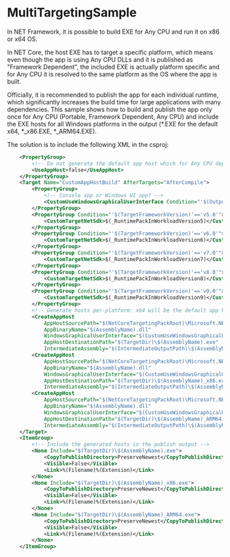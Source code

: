 # MultiTargetingSample
In NET Framework, it is possible to build EXE for Any CPU and run it on x86 or x64 OS.

In NET Core, the host EXE has to target a specific platform, which means even though the app is using Any CPU DLLs and it is published as "Framework Dependent", the included EXE is actually platform specific and for Any CPU it is resolved to the same platform as the OS where the app is built. 

Officially, it is recommended to publish the app for each individual runtime, which significantly increases the build time for large applications with many dependencies. This sample shows how to build and publish the app only once for Any CPU (Portable, Framework Dependent, Any CPU) and include the EXE hosts for all Windows platforms in the output (*.EXE for the default x64, *_x86.EXE, *_ARM64.EXE).

The solution is to include the following XML in the csproj:
```xml
    <PropertyGroup>
		<!-- Do not generate the default app host which for Any CPU depends upon the OS where we build - x64 for x64 OS, ARM64 for ARM64 OS -->
		<UseAppHost>false</UseAppHost>
	</PropertyGroup>
	<Target Name="CustomAppHostBuild" AfterTargets="AfterCompile">
		<PropertyGroup>
			<!-- Console app or Windows UI app? -->
			<CustomUseWindowsGraphicalUserInterface Condition="'$(OutputType)'=='WinExe'">true</CustomUseWindowsGraphicalUserInterface>
		</PropertyGroup>
		<PropertyGroup Condition="'$(TargetFrameworkVersion)'=='v5.0'">
			<CustomTargetNetSdk>$(_RuntimePackInWorkloadVersion5)</CustomTargetNetSdk>
		</PropertyGroup>
		<PropertyGroup Condition="'$(TargetFrameworkVersion)'=='v6.0'">
			<CustomTargetNetSdk>$(_RuntimePackInWorkloadVersion6)</CustomTargetNetSdk>
		</PropertyGroup>
		<PropertyGroup Condition="'$(TargetFrameworkVersion)'=='v7.0'">
			<CustomTargetNetSdk>$(_RuntimePackInWorkloadVersion7)</CustomTargetNetSdk>
		</PropertyGroup>
		<PropertyGroup Condition="'$(TargetFrameworkVersion)'=='v8.0'">
			<CustomTargetNetSdk>$(_RuntimePackInWorkloadVersion8)</CustomTargetNetSdk>
		</PropertyGroup>
		<PropertyGroup Condition="'$(TargetFrameworkVersion)'=='v9.0'">
			<CustomTargetNetSdk>$(_RuntimePackInWorkloadVersion9)</CustomTargetNetSdk>
		</PropertyGroup>
		<!-- Generate hosts per-platform: x64 will be the default app host no matter the OS where we build -->
		<CreateAppHost 
			AppHostSourcePath="$(NetCoreTargetingPackRoot)\Microsoft.NETCore.App.Host.win-x64\$(CustomTargetNetSdk)\runtimes\win-x64\native\apphost.exe" 
			AppBinaryName="$(AssemblyName).dll"
			WindowsGraphicalUserInterface="$(CustomUseWindowsGraphicalUserInterface)"
			AppHostDestinationPath="$(TargetDir)\$(AssemblyName).exe" 
			IntermediateAssembly="$(IntermediateOutputPath)\$(AssemblyName).dll" />
		<CreateAppHost 
			AppHostSourcePath="$(NetCoreTargetingPackRoot)\Microsoft.NETCore.App.Host.win-x86\$(CustomTargetNetSdk)\runtimes\win-x86\native\apphost.exe" 
			AppBinaryName="$(AssemblyName).dll" 
			WindowsGraphicalUserInterface="$(CustomUseWindowsGraphicalUserInterface)" 
			AppHostDestinationPath="$(TargetDir)\$(AssemblyName)_x86.exe" 
			IntermediateAssembly="$(IntermediateOutputPath)\$(AssemblyName).dll" />
		<CreateAppHost 
			AppHostSourcePath="$(NetCoreTargetingPackRoot)\Microsoft.NETCore.App.Host.win-arm64\$(CustomTargetNetSdk)\runtimes\win-arm64\native\apphost.exe" 
			AppBinaryName="$(AssemblyName).dll" 
			WindowsGraphicalUserInterface="$(CustomUseWindowsGraphicalUserInterface)" 
			AppHostDestinationPath="$(TargetDir)\$(AssemblyName)_ARM64.exe" 
			IntermediateAssembly="$(IntermediateOutputPath)\$(AssemblyName).dll" />
	</Target>
	<ItemGroup>
		<!-- Include the generated hosts in the publish output -->
		<None Include="$(TargetDir)\$(AssemblyName).exe">
			<CopyToPublishDirectory>PreserveNewest</CopyToPublishDirectory>
			<Visible>False</Visible>
			<Link>%(Filename)%(Extension)</Link>
		</None>
		<None Include="$(TargetDir)\$(AssemblyName)_x86.exe">
			<CopyToPublishDirectory>PreserveNewest</CopyToPublishDirectory>
			<Visible>False</Visible>
			<Link>%(Filename)%(Extension)</Link>
		</None>
		<None Include="$(TargetDir)\$(AssemblyName)_ARM64.exe">
			<CopyToPublishDirectory>PreserveNewest</CopyToPublishDirectory>
			<Visible>False</Visible>
			<Link>%(Filename)%(Extension)</Link>
		</None>
	</ItemGroup>
```